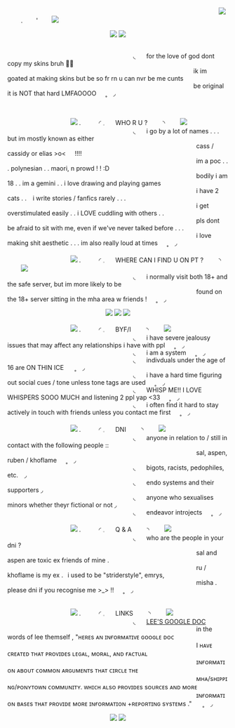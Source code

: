 <br>⠀⠀⠀⠀⠀⠀⠀⠀⠀⠀⠀⠀⠀⠀⠀⠀⠀⠀⠀⠀⠀⠀⠀⠀⠀⠀⠀⠀⠀⠀⠀⠀⠀⠀⠀⠀⠀⠀⠀⠀⠀⠀⠀⠀⠀⠀⠀![](https://komarev.com/ghpvc/?username=innocntluvrr&label=+ʚ𝜚+&color=grey)⠀⠀⠀.⠀⠀⠀'⠀⠀⠀<img src="https://files.catbox.moe/zfulfq.gif">

<p align="center">
    <img src="https://i.postimg.cc/wM96qyp4/Untitled153-20241125024359.png">
    <img src="https://files.catbox.moe/doxnju.gif">

<br>⠀⠀⠀⠀⠀⠀⠀⠀⠀⠀⠀⠀⠀⠀⠀⠀⠀⠀⠀⠀⠀⠀⠀⠀⠀⠀⠀⠀◟⠀⠀ for the love of god dont copy my skins bruh 🙏😭⠀⠀
<br>⠀⠀⠀⠀⠀⠀⠀⠀⠀⠀⠀⠀⠀⠀⠀⠀⠀⠀⠀⠀⠀⠀⠀⠀⠀⠀⠀⠀⠀⠀⠀⠀⠀⠀⠀⠀⠀⠀⠀⠀⠀ ik im goated at making skins but be so fr rn u can nvr be me cunts⠀⠀
<br>⠀⠀⠀⠀⠀⠀⠀⠀⠀⠀⠀⠀⠀⠀⠀⠀⠀⠀⠀⠀⠀⠀⠀⠀⠀⠀⠀⠀⠀⠀⠀⠀⠀⠀⠀⠀⠀⠀⠀⠀⠀ be original it is NOT that hard LMFAOOOO⠀⠀˳⠀ ◞

<br>

⠀⠀⠀⠀⠀⠀⠀⠀⠀⠀⠀⠀⠀⠀<img src="https://files.catbox.moe/2xdsg0.gif"> .⠀⠀⠀⠀◜ 𓈒⠀⠀ WHO R U ? ⠀⠀⠀◝ ⠀⠀⠀<img src="https://files.catbox.moe/lz73qh.gif">
<br>⠀⠀⠀⠀⠀⠀⠀⠀⠀⠀⠀⠀⠀⠀⠀⠀⠀⠀⠀⠀⠀⠀⠀⠀⠀⠀⠀⠀◟⠀⠀ i go by a lot of names . . . but im mostly known as either 
<br>⠀⠀⠀⠀⠀⠀⠀⠀⠀⠀⠀⠀⠀⠀⠀⠀⠀⠀⠀⠀⠀⠀⠀⠀⠀⠀⠀⠀⠀⠀⠀⠀⠀⠀⠀⠀⠀⠀⠀⠀⠀⠀cass / cassidy or elias >o<⠀⠀!!!! 
<br>⠀⠀⠀⠀⠀⠀⠀⠀⠀⠀⠀⠀⠀⠀⠀⠀⠀⠀⠀⠀⠀⠀⠀⠀⠀⠀⠀⠀⠀⠀⠀⠀⠀⠀⠀⠀⠀⠀⠀⠀⠀⠀im a poc . . . polynesian . . maori, n prowd ! ! :D
<br>⠀⠀⠀⠀⠀⠀⠀⠀⠀⠀⠀⠀⠀⠀⠀⠀⠀⠀⠀⠀⠀⠀⠀⠀⠀⠀⠀⠀⠀⠀⠀⠀⠀⠀⠀⠀⠀⠀⠀⠀⠀⠀bodily i am 18 . . im a gemini . . i love drawing and playing games⠀⠀
<br>⠀⠀⠀⠀⠀⠀⠀⠀⠀⠀⠀⠀⠀⠀⠀⠀⠀⠀⠀⠀⠀⠀⠀⠀⠀⠀⠀⠀⠀⠀⠀⠀⠀⠀⠀⠀⠀⠀⠀⠀⠀⠀i have 2 cats . . ⠀i write stories / fanfics rarely . . .
<br>⠀⠀⠀⠀⠀⠀⠀⠀⠀⠀⠀⠀⠀⠀⠀⠀⠀⠀⠀⠀⠀⠀⠀⠀⠀⠀⠀⠀⠀⠀⠀⠀⠀⠀⠀⠀⠀⠀⠀⠀⠀⠀i get overstimulated easily . . i LOVE cuddling with others  . .
<br>⠀⠀⠀⠀⠀⠀⠀⠀⠀⠀⠀⠀⠀⠀⠀⠀⠀⠀⠀⠀⠀⠀⠀⠀⠀⠀⠀⠀⠀⠀⠀⠀⠀⠀⠀⠀⠀⠀⠀⠀⠀⠀pls dont be afraid to sit with me, even if we've never talked before . . .
<br>⠀⠀⠀⠀⠀⠀⠀⠀⠀⠀⠀⠀⠀⠀⠀⠀⠀⠀⠀⠀⠀⠀⠀⠀⠀⠀⠀⠀⠀⠀⠀⠀⠀⠀⠀⠀⠀⠀⠀⠀⠀⠀i love making shit aesthetic . . . im also really loud at times⠀⠀˳⠀ ◞
<br>
<br>⠀⠀⠀⠀⠀⠀⠀⠀⠀⠀⠀⠀⠀⠀<img src="https://files.catbox.moe/2xdsg0.gif"> .⠀⠀⠀⠀◜ 𓈒⠀⠀ WHERE CAN I FIND U ON PT ? ⠀⠀⠀◝ ⠀⠀⠀<img src="https://files.catbox.moe/lz73qh.gif">
<br>⠀⠀⠀⠀⠀⠀⠀⠀⠀⠀⠀⠀⠀⠀⠀⠀⠀⠀⠀⠀⠀⠀⠀⠀⠀⠀⠀⠀◟⠀⠀ i normally visit both 18+ and the safe server, but im more likely to be 
<br>⠀⠀⠀⠀⠀⠀⠀⠀⠀⠀⠀⠀⠀⠀⠀⠀⠀⠀⠀⠀⠀⠀⠀⠀⠀⠀⠀⠀⠀⠀⠀⠀⠀⠀⠀⠀⠀⠀⠀⠀⠀⠀found on the 18+ server sitting in the mha area w friends !⠀⠀˳⠀ ◞
<br>

<p align="center">
    <img src="https://files.catbox.moe/doxnju.gif">
<img src="https://i.postimg.cc/prS104qQ/Untitled153-20241125031315.png">
    <img src="https://files.catbox.moe/doxnju.gif">


⠀⠀⠀⠀⠀⠀⠀⠀⠀⠀⠀⠀⠀⠀<img src="https://files.catbox.moe/2xdsg0.gif"> .⠀⠀⠀⠀◜ 𓈒⠀⠀ BYF/I  ⠀⠀⠀◝ ⠀⠀⠀<img src="https://files.catbox.moe/lz73qh.gif">
<br>⠀⠀⠀⠀⠀⠀⠀⠀⠀⠀⠀⠀⠀⠀⠀⠀⠀⠀⠀⠀⠀⠀⠀⠀⠀⠀⠀⠀◟⠀⠀ i have severe jealousy issues that may affect any relationships i have with ppl⠀⠀˳⠀ ◞
<br>⠀⠀⠀⠀⠀⠀⠀⠀⠀⠀⠀⠀⠀⠀⠀⠀⠀⠀⠀⠀⠀⠀⠀⠀⠀⠀⠀⠀◟⠀⠀ i am a system⠀⠀˳⠀ ◞
<br>⠀⠀⠀⠀⠀⠀⠀⠀⠀⠀⠀⠀⠀⠀⠀⠀⠀⠀⠀⠀⠀⠀⠀⠀⠀⠀⠀⠀◟⠀⠀ indivduals under the age of 16 are ON THIN ICE ⠀⠀˳⠀ ◞
<br>⠀⠀⠀⠀⠀⠀⠀⠀⠀⠀⠀⠀⠀⠀⠀⠀⠀⠀⠀⠀⠀⠀⠀⠀⠀⠀⠀⠀◟⠀⠀ i have a hard time figuring out social cues / tone unless tone tags are used⠀⠀˳⠀ ◞
<br>⠀⠀⠀⠀⠀⠀⠀⠀⠀⠀⠀⠀⠀⠀⠀⠀⠀⠀⠀⠀⠀⠀⠀⠀⠀⠀⠀⠀◟⠀⠀ WHISP ME!! I LOVE WHISPERS SOOO MUCH and listening 2 ppl yap <33⠀⠀˳⠀ ◞
<br>⠀⠀⠀⠀⠀⠀⠀⠀⠀⠀⠀⠀⠀⠀⠀⠀⠀⠀⠀⠀⠀⠀⠀⠀⠀⠀⠀⠀◟⠀⠀ i often find it hard to stay actively in touch with friends unless you contact me first⠀⠀˳⠀ ◞
<br>
<br>⠀⠀⠀⠀⠀⠀⠀⠀⠀⠀⠀⠀⠀⠀<img src="https://files.catbox.moe/2xdsg0.gif"> .⠀⠀⠀⠀◜ 𓈒⠀⠀ DNI  ⠀⠀⠀◝ ⠀⠀⠀<img src="https://files.catbox.moe/lz73qh.gif">
<br>⠀⠀⠀⠀⠀⠀⠀⠀⠀⠀⠀⠀⠀⠀⠀⠀⠀⠀⠀⠀⠀⠀⠀⠀⠀⠀⠀⠀◟⠀⠀ anyone in relation to / still in contact with the following people ::⠀⠀
<br>⠀⠀⠀⠀⠀⠀⠀⠀⠀⠀⠀⠀⠀⠀⠀⠀⠀⠀⠀⠀⠀⠀⠀⠀⠀⠀⠀⠀⠀⠀⠀⠀⠀⠀⠀⠀⠀⠀⠀⠀⠀⠀sal, aspen, ruben / khoflame⠀⠀˳⠀ ◞
<br>⠀⠀⠀⠀⠀⠀⠀⠀⠀⠀⠀⠀⠀⠀⠀⠀⠀⠀⠀⠀⠀⠀⠀⠀⠀⠀⠀⠀◟⠀⠀ bigots, racists, pedophiles, etc.⠀ ◞
<br>⠀⠀⠀⠀⠀⠀⠀⠀⠀⠀⠀⠀⠀⠀⠀⠀⠀⠀⠀⠀⠀⠀⠀⠀⠀⠀⠀⠀◟⠀⠀ endo systems and their supporters ◞
<br>⠀⠀⠀⠀⠀⠀⠀⠀⠀⠀⠀⠀⠀⠀⠀⠀⠀⠀⠀⠀⠀⠀⠀⠀⠀⠀⠀⠀◟⠀⠀ anyone who sexualises minors whether theyr fictional or not ◞
<br>⠀⠀⠀⠀⠀⠀⠀⠀⠀⠀⠀⠀⠀⠀⠀⠀⠀⠀⠀⠀⠀⠀⠀⠀⠀⠀⠀⠀◟⠀⠀ endeavor introjects⠀⠀˳⠀ ◞
<br>
<br>⠀⠀⠀⠀⠀⠀⠀⠀⠀⠀⠀⠀⠀⠀<img src="https://files.catbox.moe/2xdsg0.gif"> .⠀⠀⠀⠀◜ 𓈒⠀⠀ Q & A  ⠀⠀⠀◝ ⠀⠀⠀<img src="https://files.catbox.moe/lz73qh.gif">
<br>⠀⠀⠀⠀⠀⠀⠀⠀⠀⠀⠀⠀⠀⠀⠀⠀⠀⠀⠀⠀⠀⠀⠀⠀⠀⠀⠀⠀◟⠀⠀ who are the people in your dni ?⠀⠀
<br>⠀⠀⠀⠀⠀⠀⠀⠀⠀⠀⠀⠀⠀⠀⠀⠀⠀⠀⠀⠀⠀⠀⠀⠀⠀⠀⠀⠀⠀⠀⠀⠀⠀⠀⠀⠀⠀⠀⠀⠀⠀⠀sal and aspen are toxic ex friends of mine .⠀⠀
<br>⠀⠀⠀⠀⠀⠀⠀⠀⠀⠀⠀⠀⠀⠀⠀⠀⠀⠀⠀⠀⠀⠀⠀⠀⠀⠀⠀⠀⠀⠀⠀⠀⠀⠀⠀⠀⠀⠀⠀⠀⠀⠀ru / khoflame is my ex .⠀i used to be "striderstyle", emrys,
<br>⠀⠀⠀⠀⠀⠀⠀⠀⠀⠀⠀⠀⠀⠀⠀⠀⠀⠀⠀⠀⠀⠀⠀⠀⠀⠀⠀⠀⠀⠀⠀⠀⠀⠀⠀⠀⠀⠀⠀⠀⠀⠀misha . please dni if you recognise me >_> !!⠀⠀˳⠀ ◞

<br>⠀⠀⠀⠀⠀⠀⠀⠀⠀⠀⠀⠀⠀⠀<img src="https://files.catbox.moe/2xdsg0.gif"> .⠀⠀⠀⠀◜ 𓈒⠀⠀ LINKS  ⠀⠀⠀◝ ⠀⠀⠀<img src="https://files.catbox.moe/lz73qh.gif">
<br>⠀⠀⠀⠀⠀⠀⠀⠀⠀⠀⠀⠀⠀⠀⠀⠀⠀⠀⠀⠀⠀⠀⠀⠀⠀⠀⠀⠀◟⠀⠀ [LEE'S GOOGLE DOC](https://docs.google.com/document/d/1H_NAFVE5YOcHLKHgbnBkDZQelwTZ2dsNyyrZ5dlqK3c/edit?tab=t.0)⠀⠀
<br>⠀⠀⠀⠀⠀⠀⠀⠀⠀⠀⠀⠀⠀⠀⠀⠀⠀⠀⠀⠀⠀⠀⠀⠀⠀⠀⠀⠀⠀⠀⠀⠀⠀⠀⠀⠀⠀⠀⠀⠀⠀⠀in the words of lee themself , "ʜᴇʀᴇs ᴀɴ ɪɴғᴏʀᴍᴀᴛɪᴠᴇ ɢᴏᴏɢʟᴇ ᴅᴏᴄ
<br>⠀⠀⠀⠀⠀⠀⠀⠀⠀⠀⠀⠀⠀⠀⠀⠀⠀⠀⠀⠀⠀⠀⠀⠀⠀⠀⠀⠀⠀⠀⠀⠀⠀⠀⠀⠀⠀⠀⠀⠀⠀⠀I ʜᴀᴠᴇ ᴄʀᴇᴀᴛᴇᴅ ᴛʜᴀᴛ ᴘʀᴏᴠɪᴅᴇs ʟᴇɢᴀʟ, ᴍᴏʀᴀʟ, ᴀɴᴅ ғᴀᴄᴛᴜᴀʟ 
<br>⠀⠀⠀⠀⠀⠀⠀⠀⠀⠀⠀⠀⠀⠀⠀⠀⠀⠀⠀⠀⠀⠀⠀⠀⠀⠀⠀⠀⠀⠀⠀⠀⠀⠀⠀⠀⠀⠀⠀⠀⠀⠀ɪɴғᴏʀᴍᴀᴛɪᴏɴ ᴀʙᴏᴜᴛ ᴄᴏᴍᴍᴏɴ ᴀʀɢᴜᴍᴇɴᴛs ᴛʜᴀᴛ ᴄɪʀᴄʟᴇ ᴛʜᴇ 
<br>⠀⠀⠀⠀⠀⠀⠀⠀⠀⠀⠀⠀⠀⠀⠀⠀⠀⠀⠀⠀⠀⠀⠀⠀⠀⠀⠀⠀⠀⠀⠀⠀⠀⠀⠀⠀⠀⠀⠀⠀⠀⠀ᴍʜᴀ/sʜɪᴘᴘɪɴɢ/ᴘᴏɴʏᴛᴏᴡɴ ᴄᴏᴍᴍᴜɴɪᴛʏ. ᴡʜɪᴄʜ ᴀʟsᴏ ᴘʀᴏᴠɪᴅᴇs sᴏᴜʀᴄᴇs ᴀɴᴅ ᴍᴏʀᴇ <br>⠀⠀⠀⠀⠀⠀⠀⠀⠀⠀⠀⠀⠀⠀⠀⠀⠀⠀⠀⠀⠀⠀⠀⠀⠀⠀⠀⠀⠀⠀⠀⠀⠀⠀⠀⠀⠀⠀⠀⠀⠀⠀ɪɴғᴏʀᴍᴀᴛɪᴏɴ ʙᴀsᴇs ᴛʜᴀᴛ ᴘʀᴏᴠɪᴅᴇ ᴍᴏʀᴇ ɪɴғᴏʀᴍᴀᴛɪᴏɴ +ʀᴇᴘᴏʀᴛɪɴɢ sʏsᴛᴇᴍs ." ⠀⠀˳⠀ ◞
<br>
<p align="center">
    <img src="https://files.catbox.moe/doxnju.gif">
    <img src="https://i.postimg.cc/9MJk9r9n/Untitled153-20241125032621.png">
</p>
